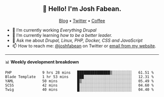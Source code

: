 <h2 align="center">👋 Hello! I'm Josh Fabean.</h2>
<p align="center">
  <a href="https://joshfabean.com">Blog</a> •
  <a href="https://twitter.com/fabean">Twitter</a> •
  <a href="https://www.buymeacoffee.com/LSxne6Yr4">Coffee</a>
</p>

- 🔭 I’m currently working *Everything Drupal*
- 🌱 I’m currently learning *how to be a better leader.*
- 💬 Ask me about *Drupal, Linux, PHP, Docker, CSS and JavaScript*
- 📫 How to reach me: [@joshfabean](https://twitter.com/joshfabean) on Twitter or [email from my website](https://joshfabean.com).

-------

📊 **Weekly development breakdown**
<!--START_SECTION:waka-->
```text
PHP              9 hrs 28 mins   ███████████████▒░░░░░░░░░   61.51 % 
Blade Template   1 hr 53 mins    ███░░░░░░░░░░░░░░░░░░░░░░   12.31 % 
YAML             50 mins         █▒░░░░░░░░░░░░░░░░░░░░░░░   05.49 % 
SCSS             42 mins         █░░░░░░░░░░░░░░░░░░░░░░░░   04.60 % 
Twig             40 mins         █░░░░░░░░░░░░░░░░░░░░░░░░   04.40 % 
```
<!--END_SECTION:waka-->

<!--
**fabean/fabean** is a ✨ _special_ ✨ repository because its `README.md` (this file) appears on your GitHub profile.

Here are some ideas to get you started:

- 🔭 I’m currently working on ...
- 🌱 I’m currently learning ...
- 👯 I’m looking to collaborate on ...
- 🤔 I’m looking for help with ...
- 💬 Ask me about ...
- 📫 How to reach me: ...
- 😄 Pronouns: ...
- ⚡ Fun fact: ...
-->
